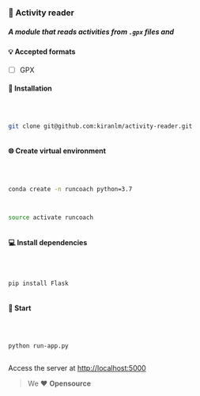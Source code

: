### :bicyclist: Activity reader

##### A module that reads activities from `.gpx` files and

#### :bulb: Accepted formats

- [ ] GPX

#### :electric_plug: Installation

```bash



git clone git@github.com:kiranlm/activity-reader.git



```

#### :globe_with_meridians: Create virtual environment

```bash



conda create -n runcoach python=3.7



source activate runcoach



```

#### :computer: Install dependencies

```python



pip install Flask



```

#### :beers: Start

```bash



python run-app.py



```

Access the server at [http://localhost:5000](http://localhost:5000/)

> We :heart: **Opensource**

